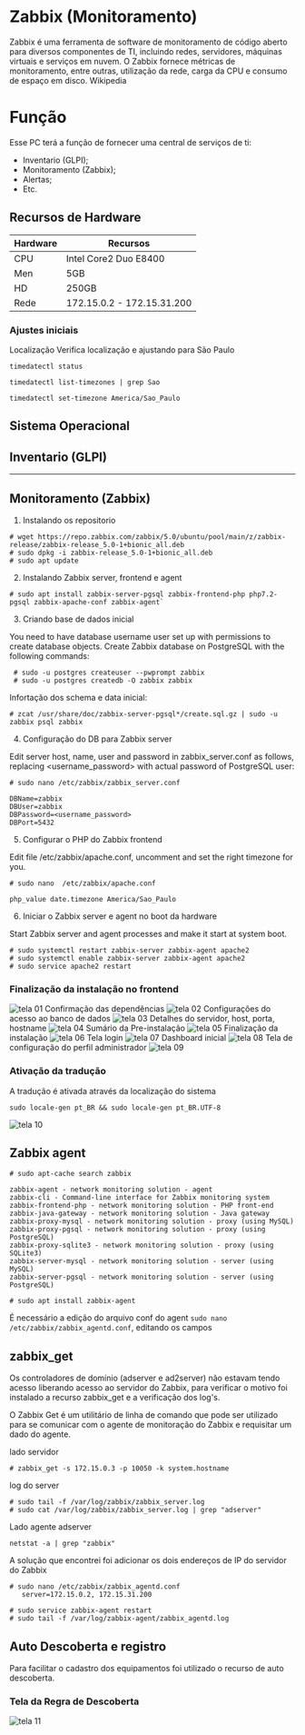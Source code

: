 # Zabbix (Monitoramento)

Zabbix é uma ferramenta de software de monitoramento de código aberto para diversos componentes de TI, incluindo redes, servidores, máquinas virtuais e serviços em nuvem. O Zabbix fornece métricas de monitoramento, entre outras, utilização da rede, carga da CPU e consumo de espaço em disco. Wikipedia 

# Função 
Esse PC terá a função de fornecer uma central de serviços de ti:
* Inventario (GLPI);
* Monitoramento (Zabbix);
* Alertas;
* Etc.

## Recursos de Hardware

Hardware | Recursos
---------|-----------
CPU | Intel Core2 Duo E8400
Men| 5GB
HD| 250GB
Rede| 172.15.0.2 - 172.15.31.200


### Ajustes iniciais 
 Localização
 Verifica localização e ajustando para São Paulo

`timedatectl status`

`timedatectl list-timezones | grep Sao`

`timedatectl set-timezone America/Sao_Paulo`


## Sistema Operacional 

## Inventario (GLPI)

***
## Monitoramento (Zabbix)

1. Instalando os repositorio

~~~~Shell
# wget https://repo.zabbix.com/zabbix/5.0/ubuntu/pool/main/z/zabbix-release/zabbix-release_5.0-1+bionic_all.deb
# sudo dpkg -i zabbix-release_5.0-1+bionic_all.deb
# sudo apt update
~~~~

2. Instalando Zabbix server, frontend e agent

~~~~shell
# sudo apt install zabbix-server-pgsql zabbix-frontend-php php7.2-pgsql zabbix-apache-conf zabbix-agent`
~~~~

3. Criando base de dados inicial

You need to have database username user set up with permissions to create database objects.
Create Zabbix database on PostgreSQL with the following commands:

~~~~console
 # sudo -u postgres createuser --pwprompt zabbix
 # sudo -u postgres createdb -O zabbix zabbix
~~~~

Infortação dos schema e data inicial:

~~~~shell
# zcat /usr/share/doc/zabbix-server-pgsql*/create.sql.gz | sudo -u zabbix psql zabbix
~~~~
4. Configuração do DB para Zabbix server

Edit server host, name, user and password in zabbix_server.conf as follows, replacing <username_password> with actual password of PostgreSQL user:

~~~~shell
# sudo nano /etc/zabbix/zabbix_server.conf
~~~~
~~~~
DBName=zabbix
DBUser=zabbix
DBPassword=<username_password>
DBPort=5432
~~~~
5. Configurar o PHP do Zabbix frontend

Edit file /etc/zabbix/apache.conf, uncomment and set the right timezone for you.

~~~~shell
# sudo nano  /etc/zabbix/apache.conf
~~~~
~~~~
php_value date.timezone America/Sao_Paulo
~~~~

6. Iniciar o Zabbix server e agent no boot da hardware

Start Zabbix server and agent processes and make it start at system boot.
~~~~shell
# sudo systemctl restart zabbix-server zabbix-agent apache2
# sudo systemctl enable zabbix-server zabbix-agent apache2
# sudo service apache2 restart
~~~~
### Finalização da instalação no frontend
![tela 01](img-zabbix/1.png)
Confirmação das dependências
![tela 02](img-zabbix/2.png)
Configurações do acesso ao banco de dados
![tela 03](img-zabbix/3.png)
Detalhes do servidor, host, porta, hostname
![tela 04](img-zabbix/4.png)
Sumário da Pre-instalação
![tela 05](img-zabbix/5.png)
Finalização da instalação
![tela 06](img-zabbix/6.png)
Tela login
![tela 07](img-zabbix/7.png)
Dashboard inicial
![tela 08](img-zabbix/8.png)
Tela de configuração do perfil administrador 
![tela 09](img-zabbix/9.png)

### Ativação da tradução
A tradução é ativada através da localização do sistema

~~~~shell
sudo locale-gen pt_BR && sudo locale-gen pt_BR.UTF-8
~~~~

![tela 10](img-zabbix/10.png)

## Zabbix agent

~~~~shell
# sudo apt-cache search zabbix
~~~~~

    zabbix-agent - network monitoring solution - agent 
    zabbix-cli - Command-line interface for Zabbix monitoring system
    zabbix-frontend-php - network monitoring solution - PHP front-end
    zabbix-java-gateway - network monitoring solution - Java gateway
    zabbix-proxy-mysql - network monitoring solution - proxy (using MySQL)
    zabbix-proxy-pgsql - network monitoring solution - proxy (using PostgreSQL)
    zabbix-proxy-sqlite3 - network monitoring solution - proxy (using SQLite3)
    zabbix-server-mysql - network monitoring solution - server (using MySQL)
    zabbix-server-pgsql - network monitoring solution - server (using PostgreSQL)

~~~~shell
# sudo apt install zabbix-agent
~~~~
É necessário a edição do arquivo conf do agent ``sudo nano /etc/zabbix/zabbix_agentd.conf``, editando os campos 


## zabbix_get

Os controladores de domínio (adserver e ad2server) não estavam tendo acesso liberando acesso ao servidor do Zabbix, para verificar o motivo foi instalado a recurso zabbix_get e a verificação dos log's. 

O Zabbix Get é um utilitário de linha de comando que pode ser utilizado para se comunicar com o agente de monitoração do Zabbix e requisitar um dado do agente.

lado servidor
~~~~shell
# zabbix_get -s 172.15.0.3 -p 10050 -k system.hostname
~~~~
log do server
~~~~shell
# sudo tail -f /var/log/zabbix/zabbix_server.log
# sudo cat /var/log/zabbix/zabbix_server.log | grep "adserver"
~~~~


Lado agente adserver

~~~~shell
netstat -a | grep "zabbix"
~~~~
A solução que encontrei foi adicionar os dois endereços de IP do servidor do Zabbix

~~~~shell
# sudo nano /etc/zabbix/zabbix_agentd.conf 
   server=172.15.0.2, 172.15.31.200

# sudo service zabbix-agent restart 
# sudo tail -f /var/log/zabbix-agent/zabbix_agentd.log
~~~~

## Auto Descoberta e registro

Para facilitar o cadastro dos equipamentos foi utilizado o recurso de auto descoberta.

### Tela da Regra de Descoberta
![tela 11](img-zabbix/Regras_descoberta.png)

